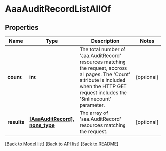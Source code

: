 # AaaAuditRecordListAllOf

## Properties
Name | Type | Description | Notes
------------ | ------------- | ------------- | -------------
**count** | **int** | The total number of &#39;aaa.AuditRecord&#39; resources matching the request, accross all pages. The &#39;Count&#39; attribute is included when the HTTP GET request includes the &#39;$inlinecount&#39; parameter. | [optional] 
**results** | [**[AaaAuditRecord], none_type**](AaaAuditRecord.md) | The array of &#39;aaa.AuditRecord&#39; resources matching the request. | [optional] 

[[Back to Model list]](../README.md#documentation-for-models) [[Back to API list]](../README.md#documentation-for-api-endpoints) [[Back to README]](../README.md)


